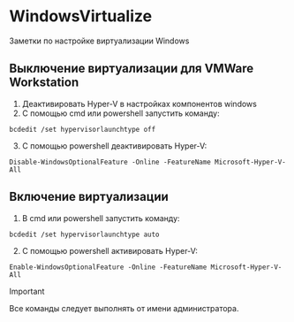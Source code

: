 # WindowsVirtualize
Заметки по настройке виртуализации Windows

## Выключение виртуализации для VMWare Workstation

1. Деактивировать Hyper-V в настройках компонентов windows
2. С помощью cmd или powershell запустить команду: 
```
bcdedit /set hypervisorlaunchtype off
```
3. С помощью powershell деактивировать Hyper-V:
```
Disable-WindowsOptionalFeature -Online -FeatureName Microsoft-Hyper-V-All
```
## Включение виртуализации
1. В cmd или powershell запустить команду:
```
bcdedit /set hypervisorlaunchtype auto
```
2. С помощью powershell активировать Hyper-V:
```
Enable-WindowsOptionalFeature -Online -FeatureName Microsoft-Hyper-V-All
```

> [!IMPORTANT]
> Все команды следует выполнять от имени администратора.
